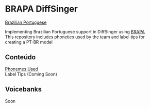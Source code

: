 ﻿# BRAPA DiffSinger
[ Brazilian Portuguese](README.md)


Implementing Brazilian Portuguese support in DiffSinger using [BRAPA](https://github.com/Team-BRAPA/BRAPA)</br>
This repository includes phonetics used by the team and label tips for creating a PT-BR model

## Conteúdo
[Phonemes Used](PHONEMES.md)</br>
Label Tips (Coming Soon)

## Voicebanks
Soon

